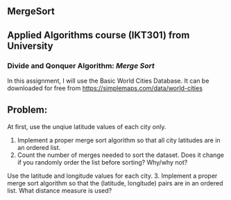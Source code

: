 ## MergeSort
## Applied Algorithms course (IKT301) from University 
### Divide and Qonquer Algorithm: *Merge Sort*

In this assignment, I will use the Basic World Cities Database. 
It can be downloaded for free from https://simplemaps.com/data/world-cities

## Problem:
At first, use the unqiue latitude values of each city only. 
1. Implement a proper merge sort algorithm so that all city latitudes are in an ordered list.
2. Count the number of merges needed to sort the dataset. Does it change if you randomly order the list before sorting? Why/why not?

Use the latitude and longitude values for each city.
3. Implement a proper merge sort algorithm so that the (latitude, longitude) pairs are in an 
ordered list. What distance measure is used?
